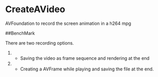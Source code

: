 # CreateAVideo
AVFoundation to record the screen animation in a h264 mpg

##BenchMark

There are two recording options.
1. - Saving the video as frame sequence and rendering at the end
2. - Creating a AVFrame while playing and saving the file at the end.
